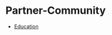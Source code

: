 # Partner-Community
* [Education](https://partners.salesforce.com/s/education/appinnovators/Partner_Success_Basics_Series)
